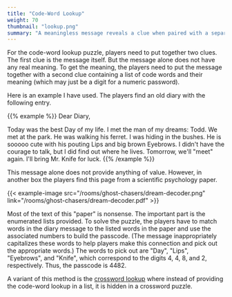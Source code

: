 ```yaml
---
title: "Code-Word Lookup"
weight: 70
thumbnail: "lookup.png"
summary: "A meaningless message reveals a clue when paired with a separate list of code words."
---
```


For the code-word lookup puzzle, players need to put together two clues.
The first clue is the message itself. But the message alone does not have
any real meaning. To get the meaning, the players need to put the message
together with a second clue containing a list of code words and their
meaning (which may just be a digit for a numeric password).

Here is an example I have used. The players find an old diary with the
following entry.

{{% example %}}
Dear Diary,

Today was the best Day of my life. I met the man of my dreams: Todd. We met
at the park. He was walking his ferret. I was hiding in the bushes. He is
sooooo cute with his pouting Lips and big brown Eyebrows. I didn't have the
courage to talk, but I did find out where he lives. Tomorrow, we'll "meet"
again. I'll bring Mr. Knife for luck.
{{% /example %}}

This message alone does not provide anything of value. However, in another
box the players find this page from a scientific psychology paper.

{{< example-image 
    src="/rooms/ghost-chasers/dream-decoder.png"
    link="/rooms/ghost-chasers/dream-decoder.pdf" >}}

Most of the text of this "paper" is nonsense. The important part is the
enumerated lists provided. To solve the puzzle, the players have to match
words in the diary message to the listed words in the paper and use the
associated numbers to build the passcode. (The message inappropriately
capitalizes these words to help players make this connection and pick out
the appropriate words.) The words to pick out are "Day", "Lips",
"Eyebrows", and "Knife", which correspond to the digits 4, 4, 8, and 2,
respectively. Thus, the passcode is 4482.

A variant of this method is the [crossword lookup] where instead of
providing the code-word lookup in a list, it is hidden in a crossword
puzzle.

[crossword lookup]: /puzzles/paper-and-pencil/crossword-lookup/
